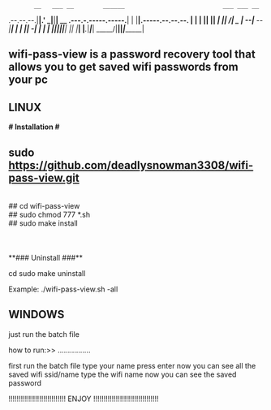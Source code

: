            __   ___ __        ______                           ___ ___ __                 
.--.--.--.|__|.'  _|__|______|   __ \.---.-.-----.-----.______|   |   |__|.-----.--.--.--.
|  |  |  ||  ||   _|  |______|    __/|  _  |__ --|__ --|______|   |   |  ||  -__|  |  |  |
|________||__||__| |__|      |___|   |___._|_____|_____|       \_____/|__||_____|________|


## wifi-pass-view is a password recovery tool that allows you to get saved wifi passwords from your pc




## LINUX


**# Installation #**
<br>
## sudo https://github.com/deadlysnowman3308/wifi-pass-view.git
<br>
## cd wifi-pass-view
<br>
## sudo chmod 777 *.sh
<br>
## sudo make install
<br>
<br>
<br>
<br>
**###  Uninstall  ###**

 cd <git clone location>
 sudo make uninstall


Example: ./wifi-pass-view.sh -all

## WINDOWS

just run the batch file

how to run:>>
................

 first run the batch file
 type your name
 press enter
 now you can see all the saved wifi ssid/name
 type the wifi name now you can see the saved password



!!!!!!!!!!!!!!!!!!!!!!!!!!!!   ENJOY   !!!!!!!!!!!!!!!!!!!!!!!!!!!!!!!!
